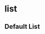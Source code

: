 # list
<script setup>
import { ref } from 'vue'
const menuValue = ref("");
const menuValueColor = ref(false);
const menuValueRounded = ref(false);
const menuValueOutside = ref(false);
const menuValueHover = ref(false);
const menuValueSize = ref(false);
</script>

## Default List

<List v-model="menuValue" >
</List>
